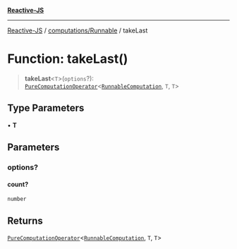 [**Reactive-JS**](../../../README.md)

***

[Reactive-JS](../../../README.md) / [computations/Runnable](../README.md) / takeLast

# Function: takeLast()

> **takeLast**\<`T`\>(`options`?): [`PureComputationOperator`](../../type-aliases/PureComputationOperator.md)\<[`RunnableComputation`](../interfaces/RunnableComputation.md), `T`, `T`\>

## Type Parameters

• **T**

## Parameters

### options?

#### count?

`number`

## Returns

[`PureComputationOperator`](../../type-aliases/PureComputationOperator.md)\<[`RunnableComputation`](../interfaces/RunnableComputation.md), `T`, `T`\>
